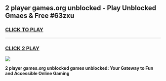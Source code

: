 
## 2 player games.org unblocked - Play Unblocked Gmaes & Free #63zxu
<h3>
<a href="https://news.freeplayer.one?title=2_player_games.org_unblocked&ref=24F">CLICK TO PLAY</a></h3>
<hr>

<h3>
<a href="https://news.freeplayer.one?title=2_player_games.org_unblocked&ref=24F">CLICK 2 PLAY</a>
  
</h3>

<a href="https://news.freeplayer.one?title=2_player_games.org_unblocked&ref=24F/"><img src="https://clearcache.store/games.png"></a>


**2 player games.org unblocked games unblocked: Your Gateway to Fun and Accessible Online Gaming**

